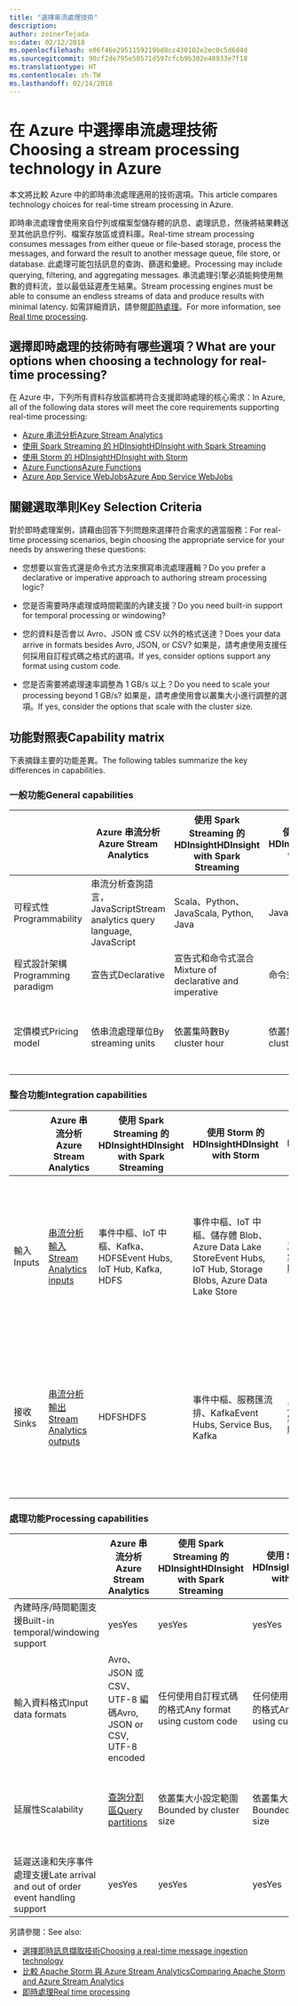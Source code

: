 ```yaml
---
title: "選擇串流處理技術"
description: 
author: zoinerTejada
ms:date: 02/12/2018
ms.openlocfilehash: e06f46e2951159219bd8cc430102e2ec0c5d6d4d
ms.sourcegitcommit: 90cf2de795e50571d597cfcb9b302e48933e7f18
ms.translationtype: HT
ms.contentlocale: zh-TW
ms.lasthandoff: 02/14/2018
---
```

# <a name="choosing-a-stream-processing-technology-in-azure"></a><span data-ttu-id="93e3f-102">在 Azure 中選擇串流處理技術</span><span class="sxs-lookup"><span data-stu-id="93e3f-102">Choosing a stream processing technology in Azure</span></span>

<span data-ttu-id="93e3f-103">本文將比較 Azure 中的即時串流處理適用的技術選項。</span><span class="sxs-lookup"><span data-stu-id="93e3f-103">This article compares technology choices for real-time stream processing in Azure.</span></span>

<span data-ttu-id="93e3f-104">即時串流處理會使用來自佇列或檔案型儲存體的訊息、處理訊息，然後將結果轉送至其他訊息佇列、檔案存放區或資料庫。</span><span class="sxs-lookup"><span data-stu-id="93e3f-104">Real-time stream processing consumes messages from either queue or file-based storage, process the messages, and forward the result to another message queue, file store, or database.</span></span> <span data-ttu-id="93e3f-105">此處理可能包括訊息的查詢、篩選和彙總。</span><span class="sxs-lookup"><span data-stu-id="93e3f-105">Processing may include querying, filtering, and aggregating messages.</span></span> <span data-ttu-id="93e3f-106">串流處理引擎必須能夠使用無數的資料流，並以最低延遲產生結果。</span><span class="sxs-lookup"><span data-stu-id="93e3f-106">Stream processing engines must be able to consume an endless streams of data and produce results with minimal latency.</span></span> <span data-ttu-id="93e3f-107">如需詳細資訊，請參閱[即時處理](../scenarios/real-time-processing.md)。</span><span class="sxs-lookup"><span data-stu-id="93e3f-107">For more information, see [Real time processing](../scenarios/real-time-processing.md).</span></span>

## <a name="what-are-your-options-when-choosing-a-technology-for-real-time-processing"></a><span data-ttu-id="93e3f-108">選擇即時處理的技術時有哪些選項？</span><span class="sxs-lookup"><span data-stu-id="93e3f-108">What are your options when choosing a technology for real-time processing?</span></span>
<span data-ttu-id="93e3f-109">在 Azure 中，下列所有資料存放區都將符合支援即時處理的核心需求：</span><span class="sxs-lookup"><span data-stu-id="93e3f-109">In Azure, all of the following data stores will meet the core requirements supporting real-time processing:</span></span>
- [<span data-ttu-id="93e3f-110">Azure 串流分析</span><span class="sxs-lookup"><span data-stu-id="93e3f-110">Azure Stream Analytics</span></span>](/azure/stream-analytics/)
- [<span data-ttu-id="93e3f-111">使用 Spark Streaming 的 HDInsight</span><span class="sxs-lookup"><span data-stu-id="93e3f-111">HDInsight with Spark Streaming</span></span>](/azure/hdinsight/spark/apache-spark-streaming-overview)
- [<span data-ttu-id="93e3f-112">使用 Storm 的 HDInsight</span><span class="sxs-lookup"><span data-stu-id="93e3f-112">HDInsight with Storm</span></span>](/azure/hdinsight/storm/apache-storm-overview)
- [<span data-ttu-id="93e3f-113">Azure Functions</span><span class="sxs-lookup"><span data-stu-id="93e3f-113">Azure Functions</span></span>](/azure/azure-functions/functions-overview)
- [<span data-ttu-id="93e3f-114">Azure App Service WebJobs</span><span class="sxs-lookup"><span data-stu-id="93e3f-114">Azure App Service WebJobs</span></span>](/azure/app-service/web-sites-create-web-jobs)

## <a name="key-selection-criteria"></a><span data-ttu-id="93e3f-115">關鍵選取準則</span><span class="sxs-lookup"><span data-stu-id="93e3f-115">Key Selection Criteria</span></span>

<span data-ttu-id="93e3f-116">對於即時處理案例，請藉由回答下列問題來選擇符合需求的適當服務：</span><span class="sxs-lookup"><span data-stu-id="93e3f-116">For real-time processing scenarios, begin choosing the appropriate service for your needs by answering these questions:</span></span>

- <span data-ttu-id="93e3f-117">您想要以宣告式還是命令式方法來撰寫串流處理邏輯？</span><span class="sxs-lookup"><span data-stu-id="93e3f-117">Do you prefer a declarative or imperative approach to authoring stream processing logic?</span></span>

- <span data-ttu-id="93e3f-118">您是否需要時序處理或時間範圍的內建支援？</span><span class="sxs-lookup"><span data-stu-id="93e3f-118">Do you need built-in support for temporal processing or windowing?</span></span>

- <span data-ttu-id="93e3f-119">您的資料是否會以 Avro、JSON 或 CSV 以外的格式送達？</span><span class="sxs-lookup"><span data-stu-id="93e3f-119">Does your data arrive in formats besides Avro, JSON, or CSV?</span></span> <span data-ttu-id="93e3f-120">如果是，請考慮使用支援任何採用自訂程式碼之格式的選項。</span><span class="sxs-lookup"><span data-stu-id="93e3f-120">If yes, consider options support any format using custom code.</span></span>

- <span data-ttu-id="93e3f-121">您是否需要將處理速率調整為 1 GB/s 以上？</span><span class="sxs-lookup"><span data-stu-id="93e3f-121">Do you need to scale your processing beyond 1 GB/s?</span></span> <span data-ttu-id="93e3f-122">如果是，請考慮使用會以叢集大小進行調整的選項。</span><span class="sxs-lookup"><span data-stu-id="93e3f-122">If yes, consider the options that scale with the cluster size.</span></span> 

## <a name="capability-matrix"></a><span data-ttu-id="93e3f-123">功能對照表</span><span class="sxs-lookup"><span data-stu-id="93e3f-123">Capability matrix</span></span>

<span data-ttu-id="93e3f-124">下表摘錄主要的功能差異。</span><span class="sxs-lookup"><span data-stu-id="93e3f-124">The following tables summarize the key differences in capabilities.</span></span> 

### <a name="general-capabilities"></a><span data-ttu-id="93e3f-125">一般功能</span><span class="sxs-lookup"><span data-stu-id="93e3f-125">General capabilities</span></span>
| | <span data-ttu-id="93e3f-126">Azure 串流分析</span><span class="sxs-lookup"><span data-stu-id="93e3f-126">Azure Stream Analytics</span></span> | <span data-ttu-id="93e3f-127">使用 Spark Streaming 的 HDInsight</span><span class="sxs-lookup"><span data-stu-id="93e3f-127">HDInsight with Spark Streaming</span></span> | <span data-ttu-id="93e3f-128">使用 Storm 的 HDInsight</span><span class="sxs-lookup"><span data-stu-id="93e3f-128">HDInsight with Storm</span></span> | <span data-ttu-id="93e3f-129">Azure Functions</span><span class="sxs-lookup"><span data-stu-id="93e3f-129">Azure Functions</span></span> | <span data-ttu-id="93e3f-130">Azure App Service WebJobs</span><span class="sxs-lookup"><span data-stu-id="93e3f-130">Azure App Service WebJobs</span></span> |
| --- | --- | --- | --- | --- | --- | 
| <span data-ttu-id="93e3f-131">可程式性</span><span class="sxs-lookup"><span data-stu-id="93e3f-131">Programmability</span></span> | <span data-ttu-id="93e3f-132">串流分析查詢語言，JavaScript</span><span class="sxs-lookup"><span data-stu-id="93e3f-132">Stream analytics query language, JavaScript</span></span> | <span data-ttu-id="93e3f-133">Scala、Python、Java</span><span class="sxs-lookup"><span data-stu-id="93e3f-133">Scala, Python, Java</span></span> | <span data-ttu-id="93e3f-134">Java、C#</span><span class="sxs-lookup"><span data-stu-id="93e3f-134">Java, C#</span></span> | <span data-ttu-id="93e3f-135">C#、F#、Node.js</span><span class="sxs-lookup"><span data-stu-id="93e3f-135">C#, F#, Node.js</span></span> | <span data-ttu-id="93e3f-136">C#、Node.js、PHP、Java、Python</span><span class="sxs-lookup"><span data-stu-id="93e3f-136">C#, Node.js, PHP, Java, Python</span></span> |
| <span data-ttu-id="93e3f-137">程式設計架構</span><span class="sxs-lookup"><span data-stu-id="93e3f-137">Programming paradigm</span></span> | <span data-ttu-id="93e3f-138">宣告式</span><span class="sxs-lookup"><span data-stu-id="93e3f-138">Declarative</span></span> | <span data-ttu-id="93e3f-139">宣告式和命令式混合</span><span class="sxs-lookup"><span data-stu-id="93e3f-139">Mixture of declarative and imperative</span></span> | <span data-ttu-id="93e3f-140">命令式</span><span class="sxs-lookup"><span data-stu-id="93e3f-140">Imperative</span></span> | <span data-ttu-id="93e3f-141">命令式</span><span class="sxs-lookup"><span data-stu-id="93e3f-141">Imperative</span></span> | <span data-ttu-id="93e3f-142">命令式</span><span class="sxs-lookup"><span data-stu-id="93e3f-142">Imperative</span></span> |    
| <span data-ttu-id="93e3f-143">定價模式</span><span class="sxs-lookup"><span data-stu-id="93e3f-143">Pricing model</span></span> | <span data-ttu-id="93e3f-144">依串流處理單位</span><span class="sxs-lookup"><span data-stu-id="93e3f-144">By streaming units</span></span> | <span data-ttu-id="93e3f-145">依叢集時數</span><span class="sxs-lookup"><span data-stu-id="93e3f-145">By cluster hour</span></span> | <span data-ttu-id="93e3f-146">依叢集時數</span><span class="sxs-lookup"><span data-stu-id="93e3f-146">By cluster hour</span></span> | <span data-ttu-id="93e3f-147">依函式執行和資源耗用量</span><span class="sxs-lookup"><span data-stu-id="93e3f-147">Per function execution and resource consumption</span></span> | <span data-ttu-id="93e3f-148">依 App Service 方案時數</span><span class="sxs-lookup"><span data-stu-id="93e3f-148">Per app service plan hour</span></span> |  

### <a name="integration-capabilities"></a><span data-ttu-id="93e3f-149">整合功能</span><span class="sxs-lookup"><span data-stu-id="93e3f-149">Integration capabilities</span></span>
| | <span data-ttu-id="93e3f-150">Azure 串流分析</span><span class="sxs-lookup"><span data-stu-id="93e3f-150">Azure Stream Analytics</span></span> | <span data-ttu-id="93e3f-151">使用 Spark Streaming 的 HDInsight</span><span class="sxs-lookup"><span data-stu-id="93e3f-151">HDInsight with Spark Streaming</span></span> | <span data-ttu-id="93e3f-152">使用 Storm 的 HDInsight</span><span class="sxs-lookup"><span data-stu-id="93e3f-152">HDInsight with Storm</span></span> | <span data-ttu-id="93e3f-153">Azure Functions</span><span class="sxs-lookup"><span data-stu-id="93e3f-153">Azure Functions</span></span> | <span data-ttu-id="93e3f-154">Azure App Service WebJobs</span><span class="sxs-lookup"><span data-stu-id="93e3f-154">Azure App Service WebJobs</span></span> |
| --- | --- | --- | --- | --- | --- | 
| <span data-ttu-id="93e3f-155">輸入</span><span class="sxs-lookup"><span data-stu-id="93e3f-155">Inputs</span></span> | [<span data-ttu-id="93e3f-156">串流分析輸入</span><span class="sxs-lookup"><span data-stu-id="93e3f-156">Stream Analytics inputs</span></span>](/azure/stream-analytics/stream-analytics-define-inputs)  | <span data-ttu-id="93e3f-157">事件中樞、IoT 中樞、Kafka、HDFS</span><span class="sxs-lookup"><span data-stu-id="93e3f-157">Event Hubs, IoT Hub, Kafka, HDFS</span></span>  | <span data-ttu-id="93e3f-158">事件中樞、IoT 中樞、儲存體 Blob、Azure Data Lake Store</span><span class="sxs-lookup"><span data-stu-id="93e3f-158">Event Hubs, IoT Hub, Storage Blobs, Azure Data Lake Store</span></span>  | [<span data-ttu-id="93e3f-159">支援的繫結</span><span class="sxs-lookup"><span data-stu-id="93e3f-159">Supported bindings</span></span>](/azure/azure-functions/functions-triggers-bindings#supported-bindings) | <span data-ttu-id="93e3f-160">服務匯流排、儲存體佇列、儲存體 Blob、事件中樞、Webhook、Cosmos DB、檔案</span><span class="sxs-lookup"><span data-stu-id="93e3f-160">Service Bus, Storage Queues, Storage Blobs, Event Hubs, WebHooks, Cosmos DB, Files</span></span> |
| <span data-ttu-id="93e3f-161">接收</span><span class="sxs-lookup"><span data-stu-id="93e3f-161">Sinks</span></span> |  [<span data-ttu-id="93e3f-162">串流分析輸出</span><span class="sxs-lookup"><span data-stu-id="93e3f-162">Stream Analytics outputs</span></span>](/azure/stream-analytics/stream-analytics-define-outputs) | <span data-ttu-id="93e3f-163">HDFS</span><span class="sxs-lookup"><span data-stu-id="93e3f-163">HDFS</span></span> | <span data-ttu-id="93e3f-164">事件中樞、服務匯流排、Kafka</span><span class="sxs-lookup"><span data-stu-id="93e3f-164">Event Hubs, Service Bus, Kafka</span></span> | [<span data-ttu-id="93e3f-165">支援的繫結</span><span class="sxs-lookup"><span data-stu-id="93e3f-165">Supported bindings</span></span>](/azure/azure-functions/functions-triggers-bindings#supported-bindings) | <span data-ttu-id="93e3f-166">服務匯流排、儲存體佇列、儲存體 Blob、事件中樞、Webhook、Cosmos DB、檔案</span><span class="sxs-lookup"><span data-stu-id="93e3f-166">Service Bus, Storage Queues, Storage Blobs, Event Hubs, WebHooks, Cosmos DB, Files</span></span> | 

### <a name="processing-capabilities"></a><span data-ttu-id="93e3f-167">處理功能</span><span class="sxs-lookup"><span data-stu-id="93e3f-167">Processing capabilities</span></span>
| | <span data-ttu-id="93e3f-168">Azure 串流分析</span><span class="sxs-lookup"><span data-stu-id="93e3f-168">Azure Stream Analytics</span></span> | <span data-ttu-id="93e3f-169">使用 Spark Streaming 的 HDInsight</span><span class="sxs-lookup"><span data-stu-id="93e3f-169">HDInsight with Spark Streaming</span></span> | <span data-ttu-id="93e3f-170">使用 Storm 的 HDInsight</span><span class="sxs-lookup"><span data-stu-id="93e3f-170">HDInsight with Storm</span></span> | <span data-ttu-id="93e3f-171">Azure Functions</span><span class="sxs-lookup"><span data-stu-id="93e3f-171">Azure Functions</span></span> | <span data-ttu-id="93e3f-172">Azure App Service WebJobs</span><span class="sxs-lookup"><span data-stu-id="93e3f-172">Azure App Service WebJobs</span></span> |
| --- | --- | --- | --- | --- | --- | 
| <span data-ttu-id="93e3f-173">內建時序/時間範圍支援</span><span class="sxs-lookup"><span data-stu-id="93e3f-173">Built-in temporal/windowing support</span></span> | <span data-ttu-id="93e3f-174">yes</span><span class="sxs-lookup"><span data-stu-id="93e3f-174">Yes</span></span> | <span data-ttu-id="93e3f-175">yes</span><span class="sxs-lookup"><span data-stu-id="93e3f-175">Yes</span></span> | <span data-ttu-id="93e3f-176">yes</span><span class="sxs-lookup"><span data-stu-id="93e3f-176">Yes</span></span> | <span data-ttu-id="93e3f-177">否</span><span class="sxs-lookup"><span data-stu-id="93e3f-177">No</span></span> | <span data-ttu-id="93e3f-178">否</span><span class="sxs-lookup"><span data-stu-id="93e3f-178">No</span></span> |
| <span data-ttu-id="93e3f-179">輸入資料格式</span><span class="sxs-lookup"><span data-stu-id="93e3f-179">Input data formats</span></span> | <span data-ttu-id="93e3f-180">Avro、JSON 或 CSV、UTF-8 編碼</span><span class="sxs-lookup"><span data-stu-id="93e3f-180">Avro, JSON or CSV, UTF-8 encoded</span></span> | <span data-ttu-id="93e3f-181">任何使用自訂程式碼的格式</span><span class="sxs-lookup"><span data-stu-id="93e3f-181">Any format using custom code</span></span> | <span data-ttu-id="93e3f-182">任何使用自訂程式碼的格式</span><span class="sxs-lookup"><span data-stu-id="93e3f-182">Any format using custom code</span></span> | <span data-ttu-id="93e3f-183">任何使用自訂程式碼的格式</span><span class="sxs-lookup"><span data-stu-id="93e3f-183">Any format using custom code</span></span> | <span data-ttu-id="93e3f-184">任何使用自訂程式碼的格式</span><span class="sxs-lookup"><span data-stu-id="93e3f-184">Any format using custom code</span></span> |
| <span data-ttu-id="93e3f-185">延展性</span><span class="sxs-lookup"><span data-stu-id="93e3f-185">Scalability</span></span> | [<span data-ttu-id="93e3f-186">查詢分割區</span><span class="sxs-lookup"><span data-stu-id="93e3f-186">Query partitions</span></span>](/azure/stream-analytics/stream-analytics-parallelization) | <span data-ttu-id="93e3f-187">依叢集大小設定範圍</span><span class="sxs-lookup"><span data-stu-id="93e3f-187">Bounded by cluster size</span></span> | <span data-ttu-id="93e3f-188">依叢集大小設定範圍</span><span class="sxs-lookup"><span data-stu-id="93e3f-188">Bounded by cluster size</span></span> | <span data-ttu-id="93e3f-189">最多可平行處理 200 個函式應用程式執行個體</span><span class="sxs-lookup"><span data-stu-id="93e3f-189">Up to 200 function app instances processing in parallel</span></span> | <span data-ttu-id="93e3f-190">依 App Service 方案容量設定範圍</span><span class="sxs-lookup"><span data-stu-id="93e3f-190">Bounded by app service plan capacity</span></span> | 
| <span data-ttu-id="93e3f-191">延遲送達和失序事件處理支援</span><span class="sxs-lookup"><span data-stu-id="93e3f-191">Late arrival and out of order event handling support</span></span> | <span data-ttu-id="93e3f-192">yes</span><span class="sxs-lookup"><span data-stu-id="93e3f-192">Yes</span></span> | <span data-ttu-id="93e3f-193">yes</span><span class="sxs-lookup"><span data-stu-id="93e3f-193">Yes</span></span> | <span data-ttu-id="93e3f-194">yes</span><span class="sxs-lookup"><span data-stu-id="93e3f-194">Yes</span></span> | <span data-ttu-id="93e3f-195">否</span><span class="sxs-lookup"><span data-stu-id="93e3f-195">No</span></span> | <span data-ttu-id="93e3f-196">否</span><span class="sxs-lookup"><span data-stu-id="93e3f-196">No</span></span> |

<span data-ttu-id="93e3f-197">另請參閱：</span><span class="sxs-lookup"><span data-stu-id="93e3f-197">See also:</span></span>

- [<span data-ttu-id="93e3f-198">選擇即時訊息擷取技術</span><span class="sxs-lookup"><span data-stu-id="93e3f-198">Choosing a real-time message ingestion technology</span></span>](./real-time-ingestion.md)
- [<span data-ttu-id="93e3f-199">比較 Apache Storm 與 Azure Stream Analytics</span><span class="sxs-lookup"><span data-stu-id="93e3f-199">Comparing Apache Storm and Azure Stream Analytics</span></span>](/azure/stream-analytics/stream-analytics-comparison-storm)
- [<span data-ttu-id="93e3f-200">即時處理</span><span class="sxs-lookup"><span data-stu-id="93e3f-200">Real time processing</span></span>](../scenarios/real-time-processing.md)
